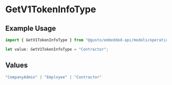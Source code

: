# GetV1TokenInfoType

## Example Usage

```typescript
import { GetV1TokenInfoType } from "@gusto/embedded-api/models/operations";

let value: GetV1TokenInfoType = "Contractor";
```

## Values

```typescript
"CompanyAdmin" | "Employee" | "Contractor"
```